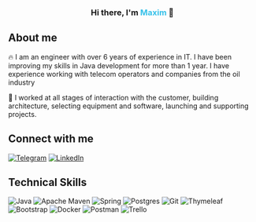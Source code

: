 ### <p align="center"> Hi there, I'm <span style="color:#37C1E9"> <b>Maxim</b> </span> 👋</p>

## About me
🔥 I am an engineer with over 6 years of experience in IT. I have been improving my skills in Java development for more than 1 year.
I have experience working with telecom operators and companies from the oil industry

🎯 I worked at all stages of interaction with the customer, building architecture, selecting equipment and software, launching and supporting projects.

## Connect with me
[![Telegram](https://img.shields.io/badge/-Telegram-blue?logo=Telegram&logoColor=white)](https://t.me/ded_pixta) 
[![LinkedIn](https://img.shields.io/badge/-LinkedIn-blue?logo=LinkedIn&logoColor=white)](https://linkedin.com/in/pixta) 

## Technical Skills
![Java](https://img.shields.io/badge/java-%23ED8B00.svg?style=for-the-badge&logo=java&logoColor=white) 
![Apache Maven](https://img.shields.io/badge/Apache%20Maven-C71A36?style=for-the-badge&logo=Apache%20Maven&logoColor=white) 
![Spring](https://img.shields.io/badge/spring-%236DB33F.svg?style=for-the-badge&logo=spring&logoColor=white) 
![Postgres](https://img.shields.io/badge/postgres-%23316192.svg?style=for-the-badge&logo=postgresql&logoColor=white) 
![Git](https://img.shields.io/badge/git-%23F05033.svg?style=for-the-badge&logo=git&logoColor=white)
![Thymeleaf](https://img.shields.io/badge/Thymeleaf-%23005C0F.svg?style=for-the-badge&logo=Thymeleaf&logoColor=white) 
![Bootstrap](https://img.shields.io/badge/bootstrap-%23563D7C.svg?style=for-the-badge&logo=bootstrap&logoColor=white)
![Docker](https://img.shields.io/badge/docker-%230db7ed.svg?style=for-the-badge&logo=docker&logoColor=white) 
![Postman](https://img.shields.io/badge/Postman-FF6C37?style=for-the-badge&logo=postman&logoColor=white) 
![Trello](https://img.shields.io/badge/Trello-%23026AA7.svg?style=for-the-badge&logo=Trello&logoColor=white) 
